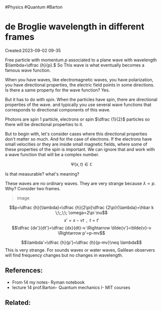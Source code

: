 #Physics #Quantum #Barton 



# de Broglie wavelength in different frames
Created:2023-09-02 09-35



Free particle with momentum $p$ associated to a plane wave with wavelength $\lambda=\dfrac {h}{p}.$ So This wave is what eventually becomes a famous wave function. 

When you have waves, like electromagnetic waves, you have polarization, you have directional properties, the electric field points in some directions. Is there a same property for the wave function? Yes.

But it has to do with spin. When the particles have spin, there are directional properties of the wave. and typically you use several wave functions that corresponds to directional components of this wave.

Photons are spin 1 particle, electrons or spin $\dfrac {1}{2}$ particles so there will be directional properties to it.

But to begin with, let's consider cases where this directional properties don't matter so much. And for the case of electrons. If the electrons have small  velocities or they are inside small magnetic fields, where some of these properties of the spin is important. We can ignore that and work with a wave function that will be a complex number.

$$\Psi(x,t)\in \mathbb{C}$$

Is that measurable? what's meaning?

These waves are no ordinary waves. They are very strange because $\lambda \propto p$. Why? Consider two frames.

>  image 





$$p=\dfrac {h}{\lambda}=\dfrac {h}{2\pi}\dfrac {2\pi}{\lambda}=\hbar k \;\;,\;\; \omega=2\pi \nu$$
$$x'=x-vt \;\;,\;\; t=t' $$
$$\dfrac {dx'}{dt'}=\dfrac {dx}{dt}-v \Rightarrow \tilde{v'}=\tilde{v}-v \Rightarrow p'=p-mv$$

$$\lambda'=\dfrac {h}{p'}=\dfrac {h}{p-mv}\neq \lambda$$
This is very strange. For sounds waves or water waves, Galilean observers will find frequency changes but no changes in wavelength.
## References:
- From 14 my notes- Ryman notebook
- lecture 14 prof.Barton- Quantum mechanics I- MIT courses
## Related:



